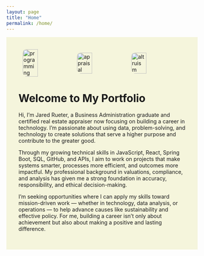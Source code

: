 ```yaml
---
layout: page
title: "Home"
permalink: /home/
---
```

<div style="background-color: #f5f5dc">
<div style="max-width: 900px; margin: 0 auto; border-radius: 10px; padding: 2rem;">

<div style="display: flex; justify-content: space-evenly; align-items: center; flex-wrap: wrap;">
  <img src="https://github.com/user-attachments/assets/738e83f7-69db-4eeb-a746-dbd60decaacc" alt="programming" style="width: 30%; height: auto; border-radius: 10px;" />
  <img src="https://github.com/user-attachments/assets/7f1e8153-f26c-4fbc-9722-893d38d52da0" alt="appraisal" style="width: 30%; height: auto; border-radius: 10px;" />
  <img src="https://github.com/user-attachments/assets/5aadb847-e3cd-4cb8-94ff-e8c9ce40a9e8" alt="altruism" style="width: 30%; height: auto; border-radius: 10px;" />
</div>

<h1>Welcome to My Portfolio</h1>
<p>
Hi, I’m Jared Rueter, a Business Administration graduate and certified real estate appraiser now focusing on building a career in technology. I’m passionate about using data, problem-solving, and technology to create solutions that serve a higher purpose and contribute to the greater good.
</p>
<p>
Through my growing technical skills in JavaScript, React, Spring Boot, SQL, GitHub, and APIs, I aim to work on projects that make systems smarter, processes more efficient, and outcomes more impactful. My professional background in valuations, compliance, and analysis has given me a strong foundation in accuracy, responsibility, and ethical decision-making.
</p>
<p>
I’m seeking opportunities where I can apply my skills toward mission-driven work — whether in technology, data analysis, or operations — to help advance causes like sustainability and effective policy. For me, building a career isn’t only about achievement but also about making a positive and lasting difference.
</p>

</div>
</div>
